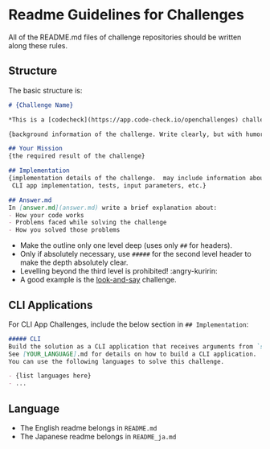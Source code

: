 # Readme Guidelines for Challenges

All of the README.md files of challenge repositories should be written along these rules.

## Structure

The basic structure is:

``` markdown
# {Challenge Name}

*This is a [codecheck](https://app.code-check.io/openchallenges) challenge. To get started, [see the docs](https://code-check.github.io/docs/en)* :-)  

{background information of the challenge. Write clearly, but with humor.}

## Your Mission
{the required result of the challenge}

## Implementation
{implementation details of the challenge.  may include information about
 CLI app implementation, tests, input parameters, etc.}

## Answer.md
In [answer.md](answer.md) write a brief explanation about:
- How your code works
- Problems faced while solving the challenge
- How you solved those problems
```

- Make the outline only one level deep (uses only `##` for headers).
- Only if absolutely necessary, use `#####` for the second level header to make the depth absolutely clear.
- Levelling beyond the third level is prohibited! :angry-kuririn:
- A good example is the [look-and-say](https://github.com/givery-technology/look-and-say) challenge.

## CLI Applications

For CLI App Challenges, include the below section in `## Implementation`:

``` markdown
##### CLI
Build the solution as a CLI application that receives arguments from `stdin` and returns the expected output to `stdout`.  
See [YOUR_LANGUAGE].md for details on how to build a CLI application.
You can use the following languages to solve this challenge.

- {list languages here}
- ...

```
## Language

- The English readme belongs in `README.md`
- The Japanese readme belongs in `README_ja.md`
